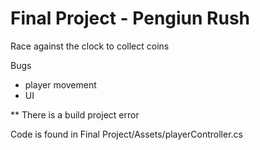 
# Final Project - Pengiun Rush

Race against the clock to collect coins

Bugs

- player movement
- UI

** There is a build project error

Code is found in Final Project/Assets/playerController.cs


